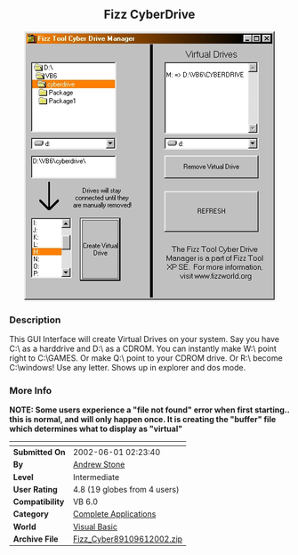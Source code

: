 ﻿<div align="center">

## Fizz CyberDrive

<img src="PIC20025313284219.jpg">
</div>

### Description

This GUI Interface will create Virtual Drives on your system. Say you have C:\ as a harddrive and D:\ as a CDROM. You can instantly make W:\ point right to C:\GAMES. Or make Q:\ point to your CDROM drive. Or R:\ become C:\windows! Use any letter. Shows up in explorer and dos mode.
 
### More Info
 
**NOTE: Some users experience a "file not found" error when first starting.. this is normal, and will only happen once. It is creating the "buffer" file which determines what to display as "virtual"**


<span>             |<span>
---                |---
**Submitted On**   |2002-06-01 02:23:40
**By**             |[Andrew Stone](https://github.com/Planet-Source-Code/PSCIndex/blob/master/ByAuthor/andrew-stone.md)
**Level**          |Intermediate
**User Rating**    |4.8 (19 globes from 4 users)
**Compatibility**  |VB 6\.0
**Category**       |[Complete Applications](https://github.com/Planet-Source-Code/PSCIndex/blob/master/ByCategory/complete-applications__1-27.md)
**World**          |[Visual Basic](https://github.com/Planet-Source-Code/PSCIndex/blob/master/ByWorld/visual-basic.md)
**Archive File**   |[Fizz\_Cyber89109612002\.zip](https://github.com/Planet-Source-Code/andrew-stone-fizz-cyberdrive__1-35310/archive/master.zip)








